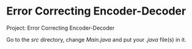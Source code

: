 # Error Correcting Encoder-Decoder

Project: Error Correcting Encoder-Decoder

Go to the *src* directory, change *Main.java* and put your *.java* file(s) in it.
